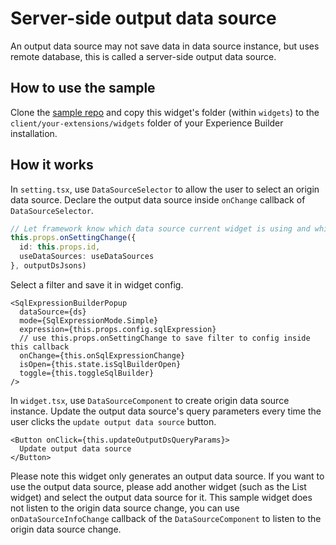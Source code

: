 # Server-side output data source

An output data source may not save data in data source instance, but uses remote database, this is called a server-side output data source.

## How to use the sample

Clone the [sample repo](https://github.com/esri/arcgis-experience-builder-sdk-resources) and copy this widget's folder (within `widgets`) to the `client/your-extensions/widgets` folder of your Experience Builder installation.

## How it works

In `setting.tsx`, use `DataSourceSelector` to allow the user to select an origin data source. Declare the output data source inside `onChange` callback of `DataSourceSelector`.

```ts
// Let framework know which data source current widget is using and which data source current widget is the  output.
this.props.onSettingChange({
  id: this.props.id,
  useDataSources: useDataSources
}, outputDsJsons)
```

Select a filter and save it in widget config.

```tsx
<SqlExpressionBuilderPopup
  dataSource={ds}
  mode={SqlExpressionMode.Simple}
  expression={this.props.config.sqlExpression}
  // use this.props.onSettingChange to save filter to config inside this callback
  onChange={this.onSqlExpressionChange}
  isOpen={this.state.isSqlBuilderOpen}
  toggle={this.toggleSqlBuilder}
/>
```

In `widget.tsx`, use `DataSourceComponent` to create origin data source instance. Update the output data source's query parameters every time the user clicks the `update output data source` button.

```tsx
<Button onClick={this.updateOutputDsQueryParams}>
  Update output data source
</Button>
```

Please note this widget only generates an output data source. If you want to use the output data source, please add another widget (such as the List widget) and select the output data source for it. This sample widget does not listen to the origin data source change, you can use `onDataSourceInfoChange` callback of the `DataSourceComponent` to listen to the origin data source change.

